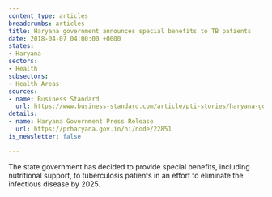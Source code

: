 ```yaml
---
content_type: articles
breadcrumbs: articles
title: Haryana government announces special benefits to TB patients
date: 2018-04-07 04:00:00 +0000
states:
- Haryana
sectors:
- Health
subsectors:
- Health Areas
sources:
- name: Business Standard
  url: https://www.business-standard.com/article/pti-stories/haryana-govt-announces-special-benefits-to-tb-patients-118040700727_1.html
details:
- name: Haryana Government Press Release
  url: https://prharyana.gov.in/hi/node/22851
is_newsletter: false

---
```

The state government has decided to provide special benefits, including nutritional support, to tuberculosis patients in an effort to eliminate the infectious disease by 2025.
